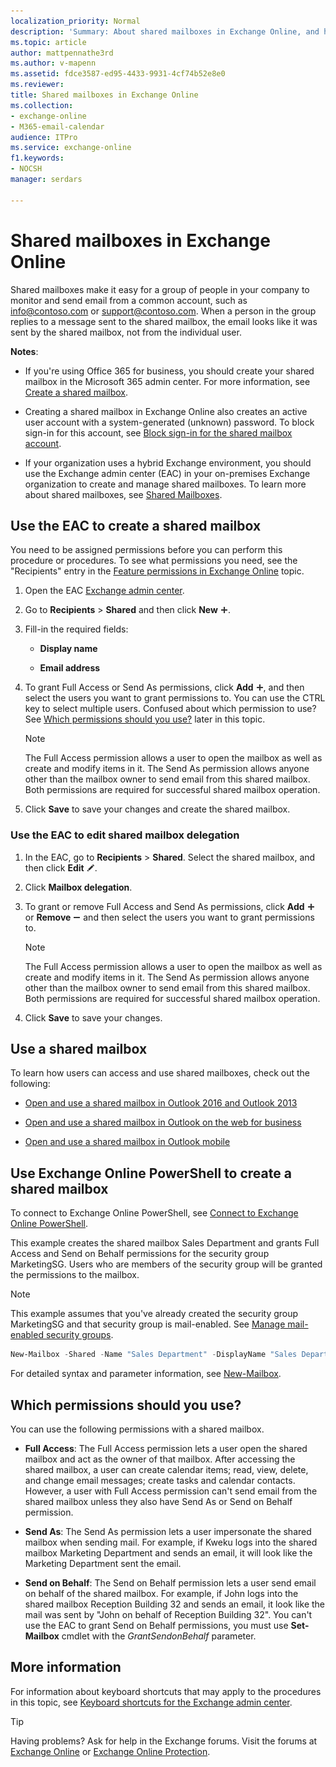 ```yaml
---
localization_priority: Normal
description: 'Summary: About shared mailboxes in Exchange Online, and how to create them.'
ms.topic: article
author: mattpennathe3rd
ms.author: v-mapenn
ms.assetid: fdce3587-ed95-4433-9931-4cf74b52e8e0
ms.reviewer: 
title: Shared mailboxes in Exchange Online
ms.collection: 
- exchange-online
- M365-email-calendar
audience: ITPro
ms.service: exchange-online
f1.keywords:
- NOCSH
manager: serdars

---
```


# Shared mailboxes in Exchange Online

Shared mailboxes make it easy for a group of people in your company to monitor and send email from a common account, such as info@contoso.com or support@contoso.com. When a person in the group replies to a message sent to the shared mailbox, the email looks like it was sent by the shared mailbox, not from the individual user.

**Notes**:

- If you're using Office 365 for business, you should create your shared mailbox in the Microsoft 365 admin center. For more information, see [Create a shared mailbox](https://docs.microsoft.com/office365/admin/email/create-a-shared-mailbox).

- Creating a shared mailbox in Exchange Online also creates an active user account with a system-generated (unknown) password. To block sign-in for this account, see [Block sign-in for the shared mailbox account](https://docs.microsoft.com/office365/admin/email/create-a-shared-mailbox#block-sign-in-for-the-shared-mailbox-account).

- If your organization uses a hybrid Exchange environment, you should use the Exchange admin center (EAC) in your on-premises Exchange organization to create and manage shared mailboxes. To learn more about shared mailboxes, see [Shared Mailboxes](https://technet.microsoft.com/library/1d71c01b-e261-408e-a633-1d1c9d00032a.aspx).

## Use the EAC to create a shared mailbox

You need to be assigned permissions before you can perform this procedure or procedures. To see what permissions you need, see the "Recipients" entry in the [Feature permissions in Exchange Online](../permissions-exo/feature-permissions.md) topic.

1. Open the EAC [Exchange admin center](../exchange-admin-center.md).

2. Go to **Recipients** \> **Shared** and then click **New** ![Add Icon](../media/ITPro_EAC_AddIcon.gif).

3. Fill-in the required fields:

   - **Display name**

   - **Email address**

4. To grant Full Access or Send As permissions, click **Add** ![Add Icon](../media/ITPro_EAC_AddIcon.gif), and then select the users you want to grant permissions to. You can use the CTRL key to select multiple users. Confused about which permission to use? See [Which permissions should you use?](#which-permissions-should-you-use) later in this topic.

   > [!NOTE]
   > The Full Access permission allows a user to open the mailbox as well as create and modify items in it. The Send As permission allows anyone other than the mailbox owner to send email from this shared mailbox. Both permissions are required for successful shared mailbox operation.

5. Click **Save** to save your changes and create the shared mailbox.

### Use the EAC to edit shared mailbox delegation

1. In the EAC, go to **Recipients** \> **Shared**. Select the shared mailbox, and then click **Edit** ![Edit icon](../media/ITPro_EAC_EditIcon.gif).

2. Click **Mailbox delegation**.

3. To grant or remove Full Access and Send As permissions, click **Add** ![Add Icon](../media/ITPro_EAC_AddIcon.gif) or **Remove** ![Remove icon](../media/ITPro_EAC_RemoveIcon.gif) and then select the users you want to grant permissions to.

   > [!NOTE]
   > The Full Access permission allows a user to open the mailbox as well as create and modify items in it. The Send As permission allows anyone other than the mailbox owner to send email from this shared mailbox. Both permissions are required for successful shared mailbox operation.

4. Click **Save** to save your changes.

## Use a shared mailbox

To learn how users can access and use shared mailboxes, check out the following:

- [Open and use a shared mailbox in Outlook 2016 and Outlook 2013](https://go.microsoft.com/fwlink/p/?LinkId=834764)

- [Open and use a shared mailbox in Outlook on the web for business](https://go.microsoft.com/fwlink/p/?LinkId=834766)

- [Open and use a shared mailbox in Outlook mobile](https://support.office.com/article/f866242c-81b2-472e-8776-6c49c5473c9f)

## Use Exchange Online PowerShell to create a shared mailbox

To connect to Exchange Online PowerShell, see [Connect to Exchange Online PowerShell](https://docs.microsoft.com/powershell/exchange/exchange-online/connect-to-exchange-online-powershell/connect-to-exchange-online-powershell).

This example creates the shared mailbox Sales Department and grants Full Access and Send on Behalf permissions for the security group MarketingSG. Users who are members of the security group will be granted the permissions to the mailbox.

> [!NOTE]
> This example assumes that you've already created the security group MarketingSG and that security group is mail-enabled. See [Manage mail-enabled security groups](../recipients-in-exchange-online/manage-mail-enabled-security-groups.md).

```PowerShell
New-Mailbox -Shared -Name "Sales Department" -DisplayName "Sales Department" -Alias Sales | Set-Mailbox -GrantSendOnBehalfTo MarketingSG | Add-MailboxPermission -User MarketingSG -AccessRights FullAccess -InheritanceType All
```

For detailed syntax and parameter information, see [New-Mailbox](https://docs.microsoft.com/powershell/module/exchange/new-mailbox).

## Which permissions should you use?

You can use the following permissions with a shared mailbox.

- **Full Access**: The Full Access permission lets a user open the shared mailbox and act as the owner of that mailbox. After accessing the shared mailbox, a user can create calendar items; read, view, delete, and change email messages; create tasks and calendar contacts. However, a user with Full Access permission can't send email from the shared mailbox unless they also have Send As or Send on Behalf permission.

- **Send As**: The Send As permission lets a user impersonate the shared mailbox when sending mail. For example, if Kweku logs into the shared mailbox Marketing Department and sends an email, it will look like the Marketing Department sent the email.

- **Send on Behalf**: The Send on Behalf permission lets a user send email on behalf of the shared mailbox. For example, if John logs into the shared mailbox Reception Building 32 and sends an email, it look like the mail was sent by "John on behalf of Reception Building 32". You can't use the EAC to grant Send on Behalf permissions, you must use **Set-Mailbox** cmdlet with the _GrantSendonBehalf_ parameter.

## More information

For information about keyboard shortcuts that may apply to the procedures in this topic, see [Keyboard shortcuts for the Exchange admin center](../accessibility/keyboard-shortcuts-in-admin-center.md).

> [!TIP]
> Having problems? Ask for help in the Exchange forums. Visit the forums at [Exchange Online](https://go.microsoft.com/fwlink/p/?linkId=267542) or [Exchange Online Protection](https://go.microsoft.com/fwlink/p/?linkId=285351).
